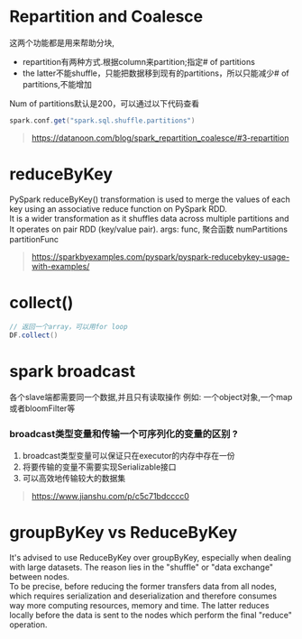 # Repartition and Coalesce
这两个功能都是用来帮助分块,
- repartition有两种方式.根据column来partition;指定# of partitions
- the latter不能shuffle，只能把数据移到现有的partitions，所以只能减少# of partitions,不能增加

Num of partitions默认是200，可以通过以下代码查看
```scala
spark.conf.get("spark.sql.shuffle.partitions")
```

> https://datanoon.com/blog/spark_repartition_coalesce/#3-repartition


# reduceByKey
PySpark reduceByKey() transformation is used to merge the values of each key using an associative reduce function on PySpark RDD.   
It is a wider transformation as it shuffles data across multiple partitions and It operates on pair RDD (key/value pair).
args:
    func, 聚合函数
    numPartitions
    partitionFunc

> https://sparkbyexamples.com/pyspark/pyspark-reducebykey-usage-with-examples/

# collect()

```scala
// 返回一个array，可以用for loop
DF.collect() 
```

# spark broadcast 
各个slave端都需要同一个数据,并且只有读取操作
例如: 一个object对象,一个map或者bloomFilter等

### broadcast类型变量和传输一个可序列化的变量的区别 ?

1. broadcast类型变量可以保证只在executor的内存中存在一份
2. 将要传输的变量不需要实现Serializable接口
3. 可以高效地传输较大的数据集

> https://www.jianshu.com/p/c5c71bdcccc0

# groupByKey vs ReduceByKey
It's advised to use ReduceByKey over groupByKey, especially when dealing with large datasets. The reason lies in the "shuffle" or "data exchange" between nodes.  
To be precise, before reducing the former transfers data from all nodes, which requires serialization and deserialization and therefore consumes way more computing resources, memory and time. The latter reduces locally before the data is sent to the nodes which perform the final "reduce" operation. 

